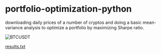 # portfolio-optimization-python
downloading daily prices of a number of cryptos and doing a basic mean-variance analysis to optimize a portfolio by maximizing Sharpe ratio.

![BTCUSDT](https://user-images.githubusercontent.com/69943289/222116073-7f61245f-9dca-4134-a344-32e4f52a357d.jpg)

[results.txt](https://github.com/ali-azary/portfolio-optimization-python/files/10860013/results.txt)
